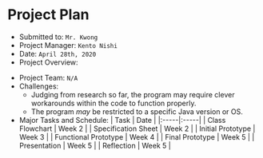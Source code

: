 # Project Plan
* Submitted to: `Mr. Kwong`
* Project Manager: `Kento Nishi`
* Date: `April 28th, 2020`
* Project Overview:
    > 
* Project Team: `N/A`
* Challenges:
    * Judging from research so far, the program may require clever workarounds within the code to function properly.
    * The program *may* be restricted to a specific Java version or OS.
* Major Tasks and Schedule:
    | Task | Date |
    |:-----|:-----|
    | Class Flowchart | Week 2 |
    | Specification Sheet | Week 2 |
    | Initial Prototype | Week 3 |
    | Functional Prototype | Week 4 |
    | Final Prototype | Week 5 |
    | Presentation | Week 5 |
    | Reflection | Week 5 |